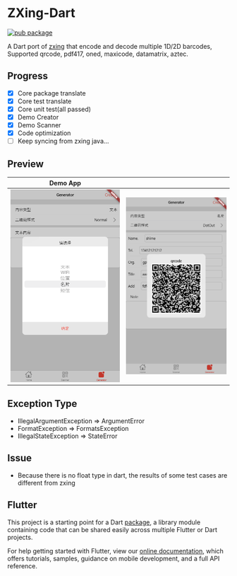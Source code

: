 # ZXing-Dart
[![pub package](https://img.shields.io/pub/v/zxing_lib.svg)](https://pub.dartlang.org/packages/zxing_lib)

A Dart port of [zxing](https://github.com/zxing/zxing) that encode and decode multiple 1D/2D barcodes, Supported qrcode, pdf417, oned, maxicode, datamatrix, aztec.


## Progress

- [x] Core package translate
- [x] Core test translate
- [x] Core unit test(all passed)
- [x] Demo Creator
- [x] Demo Scanner
- [x] Code optimization
- [ ] Keep syncing from zxing java...

## Preview

|Demo App| |
|:---:|:---:|
|![01](preview/01.png "01")|![02](preview/02.png "02")|

## Exception Type
* IllegalArgumentException => ArgumentError
* FormatException => FormatsException
* IllegalStateException => StateError

## Issue
* Because there is no float type in dart, the results of some test cases are different from zxing

## Flutter

This project is a starting point for a Dart
[package](https://flutter.dev/developing-packages/),
a library module containing code that can be shared easily across
multiple Flutter or Dart projects.

For help getting started with Flutter, view our 
[online documentation](https://flutter.dev/docs), which offers tutorials, 
samples, guidance on mobile development, and a full API reference.
